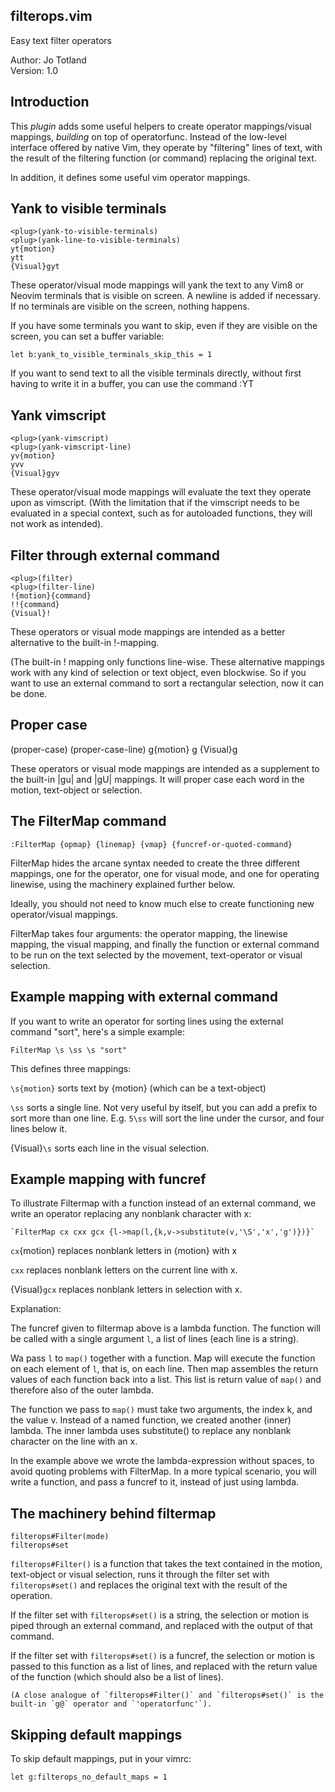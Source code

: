 filterops.vim
---
Easy text filter operators

Author: Jo Totland\
Version: 1.0

Introduction
---

This *plugin* adds some useful helpers to create operator mappings/visual
mappings, _building_ on top of operatorfunc. Instead of the low-level interface
offered by native Vim, they operate by "filtering" lines of text, with the
result of the filtering function (or command) replacing the original text.

In addition, it defines some useful vim operator mappings.


Yank to visible terminals
---

    <plug>(yank-to-visible-terminals)
    <plug>(yank-line-to-visible-terminals)
    yt{motion}
    ytt
    {Visual}gyt


These operator/visual mode mappings will yank the text to any Vim8 or Neovim
terminals that is visible on screen. A newline is added if necessary. If no
terminals are visible on the screen, nothing happens.


If you have some terminals you want to skip, even if they are visible on the
screen, you can set a buffer variable:

    let b:yank_to_visible_terminals_skip_this = 1

If you want to send text to all the visible terminals directly, without first
having to write it in a buffer, you can use the command :YT

Yank vimscript 
---

    <plug>(yank-vimscript)
    <plug>(yank-vimscript-line)
    yv{motion}
    yvv
    {Visual}gyv

These operator/visual mode mappings will evaluate the text they operate upon as
vimscript. (With the limitation that if the vimscript needs to be evaluated in
a special context, such as for autoloaded functions, they will not work as
intended).


Filter through external command
---

    <plug>(filter)
    <plug>(filter-line)
    !{motion}{command}
    !!{command}
    {Visual}!

These operators or visual mode mappings are intended as a better alternative to
the built-in !-mapping. 

(The built-in ! mapping only functions line-wise. These alternative mappings
work with any kind of selection or text object, even blockwise. So if you want
to use an external command to sort a rectangular selection, now it can be done. 


Proper case
---

<plug>(proper-case)
<plug>(proper-case-line)
g<c-u>{motion}
g<c-u><c-u>
{Visual}g<c-u>

These operators or visual mode mappings are intended as a supplement to the
built-in |gu| and |gU| mappings. It will proper case each word in the motion,
text-object or selection.


The FilterMap command
---

    :FilterMap {opmap} {linemap} {vmap} {funcref-or-quoted-command}

FilterMap hides the arcane syntax needed to create the three different
mappings, one for the operator, one for visual mode, and one for operating
linewise, using the machinery explained further below. 

Ideally, you should not need to know much else to create functioning new
operator/visual mappings. 

FilterMap takes four arguments: the operator mapping, the linewise mapping, the
visual mapping, and finally the function or external command to be run on the
text selected by the movement, text-operator or visual selection.


Example mapping with external command
---

If you want to write an operator for sorting lines using the external command
"sort", here's a simple example:

    FilterMap \s \ss \s "sort"

This defines three mappings:

`\s{motion}` sorts text by {motion} (which can be a text-object)

`\ss` sorts a single line. Not very useful by itself, but you can add a prefix
to sort more than one line. E.g. `5\ss` will sort the line under the cursor,
and four lines below it.

{Visual}`\s` sorts each line in the visual selection.

Example mapping with funcref
---

To illustrate Filtermap with a function instead of an external command, we
write an operator replacing any nonblank character with x:

    `FilterMap cx cxx gcx {l->map(l,{k,v->substitute(v,'\S','x','g')})}`

`cx`{motion} replaces nonblank letters in {motion} with x

`cxx` replaces nonblank letters on the current line with x.

{Visual}`gcx` replaces nonblank letters in selection with x.

Explanation: 

The funcref given to filtermap above is a lambda function. The function will
be called with a single argument `l`, a list of lines (each line is a string).

Wa pass `l` to `map()` together with a function. Map will execute the function
on each element of `l`, that is, on each line. Then map assembles the return
values of each function back into a list. This list is return value of `map()`
and therefore also of the outer lambda.

The function we pass to `map()` must take two arguments, the index k, and the
value v. Instead of a named function, we created another (inner) lambda. The
inner lambda uses substitute() to replace any nonblank character on the line
with an x.

In the example above we wrote the lambda-expression without spaces, to avoid
quoting problems with FilterMap. In a more typical scenario, you will write a
function, and pass a funcref to it, instead of just using lambda.


The machinery behind filtermap
---

    filterops#Filter(mode)
    filterops#set

`filterops#Filter()` is a function that takes the text contained in the
motion, text-object or visual selection, runs it through the filter set with
`filterops#set()` and replaces the original text with the result of the
operation. 

If the filter set with `filterops#set()` is a string, the selection or motion is
piped through an external command, and replaced with the output of that
command.

If the filter set with `filterops#set()` is a funcref, the selection or motion is
passed to this function as a list of lines, and replaced with the return value
of the function (which should also be a list of lines).

    (A close analogue of `filterops#Filter()` and `filterops#set()` is the
    built-in `g@` operator and `'operatorfunc'`).

Skipping default mappings
---
To skip default mappings, put in your vimrc:

    let g:filterops_no_default_maps = 1
